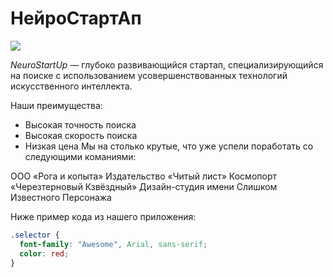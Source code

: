 #  НейроСтартАп

![](https://netology-code.github.io/git-homeworks/introduction/assets/logo.png)

*NeuroStartUp* — глубоко развивающийся стартап, специализирующийся на поиске с использованием
 усовершенствованных технологий искусственного интеллекта.

Наши преимущества:
* Высокая точность поиска
 * Высокая скорость поиска
 * Низкая цена
 Мы на столько крутые, что уже успели поработать со следующими команиями:

ООО «Рога и копыта»
Издательство «Читый лист»
Космопорт «Черезтерновый Кзвёздный»
Дизайн-студия имени Слишком Известного Персонажа

Ниже пример кода из нашего приложения:

``` css
.selector {
  font-family: "Awesome", Arial, sans-serif;
  color: red;
}
```
